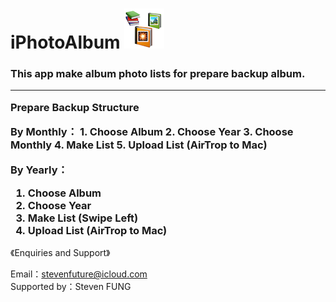 # iPhotoAlbum <img src="ICON64.png">
<h3>
  This app make album photo lists for prepare backup album.
  <hr>
  <p>Prepare Backup Structure</p>
  By Monthly：
  1. Choose Album
  2. Choose Year
  3. Choose Monthly
  4. Make List
  5. Upload List (AirTrop to Mac)

  By Yearly：
  1. Choose Album
  2. Choose Year
  3. Make List (Swipe Left)
  4. Upload List (AirTrop to Mac)
</h3>
<p>《Enquiries and Support》</p>
Email：<a href="mailto:stevenfuture@icloud.com">stevenfuture@icloud.com</a>
<br>
Supported by：Steven FUNG
